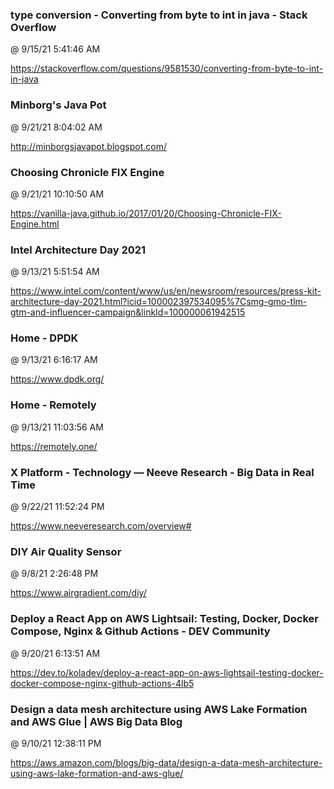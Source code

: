 ﻿

### type conversion - Converting from byte to int in java - Stack Overflow
@ 9/15/21 5:41:46 AM

https://stackoverflow.com/questions/9581530/converting-from-byte-to-int-in-java




### Minborg's Java Pot
@ 9/21/21 8:04:02 AM

http://minborgsjavapot.blogspot.com/



### Choosing Chronicle FIX Engine
@ 9/21/21 10:10:50 AM

https://vanilla-java.github.io/2017/01/20/Choosing-Chronicle-FIX-Engine.html




### Intel Architecture Day 2021
@ 9/13/21 5:51:54 AM

https://www.intel.com/content/www/us/en/newsroom/resources/press-kit-architecture-day-2021.html?icid=100002397534095%7Csmg-gmo-tlm-gtm-and-influencer-campaign&linkId=100000061942515



### Home - DPDK
@ 9/13/21 6:16:17 AM

https://www.dpdk.org/



### Home - Remotely
@ 9/13/21 11:03:56 AM

https://remotely.one/




### X Platform - Technology — Neeve Research - Big Data in Real Time
@ 9/22/21 11:52:24 PM

https://www.neeveresearch.com/overview#




### DIY Air Quality Sensor
@ 9/8/21 2:26:48 PM

https://www.airgradient.com/diy/




### Deploy a React App on AWS Lightsail: Testing, Docker, Docker Compose, Nginx & Github Actions - DEV Community
@ 9/20/21 6:13:51 AM

https://dev.to/koladev/deploy-a-react-app-on-aws-lightsail-testing-docker-docker-compose-nginx-github-actions-4lb5




### Design a data mesh architecture using AWS Lake Formation and AWS Glue | AWS Big Data Blog
@ 9/10/21 12:38:11 PM

https://aws.amazon.com/blogs/big-data/design-a-data-mesh-architecture-using-aws-lake-formation-and-aws-glue/


